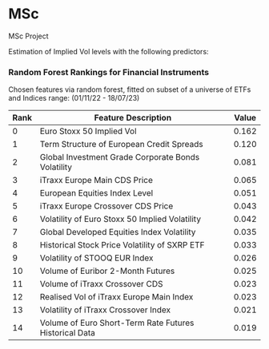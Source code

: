 # MSc
MSc Project

Estimation of Implied Vol levels with the following predictors:

### Random Forest Rankings for Financial Instruments

Chosen features via random forest, fitted on subset of a universe of ETFs and Indices range: (01/11/22 - 18/07/23)

| Rank | Feature Description                                              | Value |
|------|------------------------------------------------------------------|-------|
| 0    | Euro Stoxx 50 Implied Vol                                        | 0.162 |
| 1    | Term Structure of European Credit Spreads                        | 0.120 |
| 2    | Global Investment Grade Corporate Bonds Volatility               | 0.081 |
| 3    | iTraxx Europe Main CDS Price                                     | 0.065 |
| 4    | European Equities Index Level                                    | 0.051 |
| 5    | iTraxx Europe Crossover CDS Price                                | 0.043 |
| 6    | Volatility of Euro Stoxx 50 Implied Volatility                   | 0.042 |
| 7    | Global Developed Equities Index Volatility                       | 0.035 |
| 8    | Historical Stock Price Volatility of SXRP ETF                    | 0.033 |
| 9    | Volatility of STOOQ EUR Index                                    | 0.026 |
| 10   | Volume of Euribor 2-Month Futures                                | 0.025 |
| 11   | Volume of iTraxx Crossover CDS                                   | 0.023 |
| 12   | Realised Vol of iTraxx Europe Main Index                         | 0.023 |
| 13   | Volatility of iTraxx Crossover Index                             | 0.021 |
| 14   | Volume of Euro Short-Term Rate Futures Historical Data           | 0.019 |
